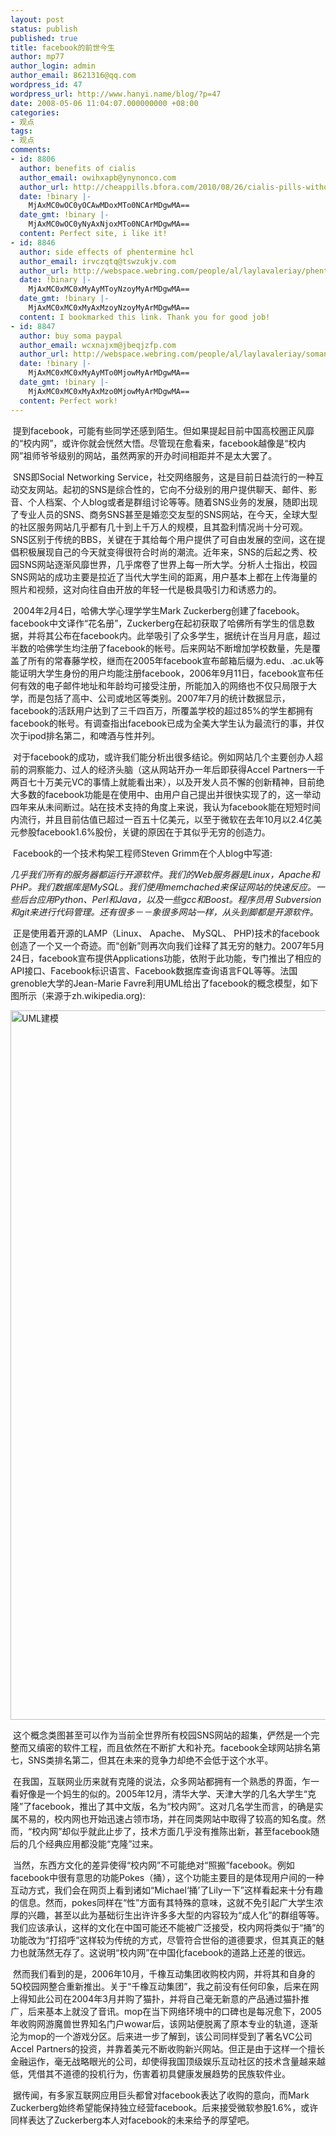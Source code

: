 ```yaml
---
layout: post
status: publish
published: true
title: facebook的前世今生
author: mp77
author_login: admin
author_email: 8621316@qq.com
wordpress_id: 47
wordpress_url: http://www.hanyi.name/blog/?p=47
date: 2008-05-06 11:04:07.000000000 +08:00
categories:
- 观点
tags:
- 观点
comments:
- id: 8806
  author: benefits of cialis
  author_email: owihxapb@ynynonco.com
  author_url: http://cheappills.bfora.com/2010/08/26/cialis-pills-without-prescription/
  date: !binary |-
    MjAxMC0wOC0yOCAwMDoxMTo0NCArMDgwMA==
  date_gmt: !binary |-
    MjAxMC0wOC0yNyAxNjoxMTo0NCArMDgwMA==
  content: Perfect site, i like it!
- id: 8846
  author: side effects of phentermine hcl
  author_email: irvczqtq@tswzukjv.com
  author_url: http://webspace.webring.com/people/al/laylavaleriay/phentermine5155m.shtml
  date: !binary |-
    MjAxMC0xMC0xMyAyMToyNzoyMyArMDgwMA==
  date_gmt: !binary |-
    MjAxMC0xMC0xMyAxMzoyNzoyMyArMDgwMA==
  content: I bookmarked this link. Thank you for good job!
- id: 8847
  author: buy soma paypal
  author_email: wcxnajxm@jbeqjzfp.com
  author_url: http://webspace.webring.com/people/al/laylavaleriay/soman155m.shtml
  date: !binary |-
    MjAxMC0xMC0xMyAyMTo0MjowMyArMDgwMA==
  date_gmt: !binary |-
    MjAxMC0xMC0xMyAxMzo0MjowMyArMDgwMA==
  content: Perfect work!
---
```

 提到facebook，可能有些同学还感到陌生。但如果提起目前中国高校圈正风靡的“校内网”，或许你就会恍然大悟。尽管现在愈看来，facebook越像是“校内网”祖师爷爷级别的网站，虽然两家的开办时间相距并不是太大罢了。

 SNS即Social Networking Service，社交网络服务，这是目前日益流行的一种互动交友网站。起初的SNS是综合性的，它向不分级别的用户提供聊天、邮件、影音、个人档案、个人blog或者是群组讨论等等。随着SNS业务的发展，随即出现了专业人员的SNS、商务SNS甚至是婚恋交友型的SNS网站，在今天，全球大型的社区服务网站几乎都有几十到上千万人的规模，且其盈利情况尚十分可观。SNS区别于传统的BBS，关键在于其给每个用户提供了可自由发展的空间，这在提倡积极展现自己的今天就变得很符合时尚的潮流。近年来，SNS的后起之秀、校园SNS网站逐渐风靡世界，几乎席卷了世界上每一所大学。分析人士指出，校园SNS网站的成功主要是拉近了当代大学生间的距离，用户基本上都在上传海量的照片和视频，这对向往自由开放的年轻一代是极具吸引力和诱惑力的。

 2004年2月4日，哈佛大学心理学学生Mark Zuckerberg创建了facebook。facebook中文译作“花名册”，Zuckerberg在起初获取了哈佛所有学生的信息数据，并将其公布在facebook内。此举吸引了众多学生，据统计在当月月底，超过半数的哈佛学生均注册了facebook的帐号。后来网站不断增加学校数量，先是覆盖了所有的常春藤学校，继而在2005年facebook宣布邮箱后缀为.edu、.ac.uk等能证明大学生身份的用户均能注册facebook，2006年9月11日，facebook宣布任何有效的电子邮件地址和年龄均可接受注册，所能加入的网络也不仅只局限于大学，而是包括了高中、公司或地区等类别。2007年7月的统计数据显示，facebook的活跃用户达到了三千四百万，所覆盖学校的超过85%的学生都拥有facebook的帐号。有调查指出facebook已成为全美大学生认为最流行的事，并仅次于ipod排名第二，和啤酒与性并列。

 对于facebook的成功，或许我们能分析出很多结论。例如网站几个主要创办人超前的洞察能力、过人的经济头脑（这从网站开办一年后即获得Accel Partners一千两百七十万美元VC的事情上就能看出来），以及开发人员不懈的创新精神，目前绝大多数的facebook功能是在使用中、由用户自己提出并很快实现了的，这一举动四年来从未间断过。站在技术支持的角度上来说，我认为facebook能在短短时间内流行，并且目前估值已超过一百五十亿美元，以至于微软在去年10月以2.4亿美元参股facebook1.6%股份，关键的原因在于其似乎无穷的创造力。

 Facebook的一个技术构架工程师Steven Grimm在个人blog中写道:      

<em>几乎我们所有的服务器都运行开源软件。我们的Web服务器是Linux，Apache和PHP。我们数据库是MySQL。我们使用memchached来保证网站的快速反应。一些后台应用Python、Perl和Java，以及一些gcc和Boost。程序员用 Subversion和git来进行代码管理。还有很多－－象很多网站一样，从头到脚都是开源软件。</em>

 正是使用着开源的LAMP（Linux、 Apache、 MySQL、 PHP)技术的facebook创造了一个又一个奇迹。而“创新”则再次向我们诠释了其无穷的魅力。2007年5月24日，facebook宣布提供Applications功能，依附于此功能，专门推出了相应的API接口、Facebook标识语言、Facebook数据库查询语言FQL等等。法国grenoble大学的Jean-Marie Favre利用UML给出了facebook的概念模型，如下图所示（来源于zh.wikipedia.org):

<img style="vertical-align: baseline;" src="http://www.hanyi.name/blog/wp-content/uploads/2008/05/metamodel_of_facebook.jpg" alt="UML建模" width="2120" height="1135" />

 这个概念类图甚至可以作为当前全世界所有校园SNS网站的超集，俨然是一个完整而又缜密的软件工程，而且依然在不断扩大和补充。facebook全球网站排名第七，SNS类排名第二，但其在未来的竞争力却绝不会低于这个水平。

 在我国，互联网业历来就有克隆的说法，众多网站都拥有一个熟悉的界面，乍一看好像是一个妈生的似的。2005年12月，清华大学、天津大学的几名大学生“克隆”了facebook，推出了其中文版，名为“校内网”。这对几名学生而言，的确是实属不易的，校内网也开始迅速占领市场，并在同类网站中取得了较高的知名度。然而，“校内网”却似乎就此止步了，技术方面几乎没有推陈出新，甚至facebook随后的几个经典应用都没能“克隆”过来。

 当然，东西方文化的差异使得“校内网”不可能绝对“照搬”facebook。例如facebook中很有意思的功能Pokes（捅），这个功能主要目的是体现用户间的一种互动方式，我们会在网页上看到诸如“Michael‘捅’了Lily一下”这样看起来十分有趣的信息。然而，pokes同样在“性”方面有其特殊的意味，这就不免引起广大学生浓厚的兴趣，甚至以此为基础衍生出许许多多大型的内容较为“成人化”的群组等等。我们应该承认，这样的文化在中国可能还不能被广泛接受，校内网将类似于“捅”的功能改为“打招呼”这样较为传统的方式，尽管符合世俗的道德要求，但其真正的魅力也就荡然无存了。这说明“校内网”在中国化facebook的道路上还差的很远。

 然而我们看到的是，2006年10月，千橡互动集团收购校内网，并将其和自身的5Q校园网整合重新推出。关于“千橡互动集团”，我之前没有任何印象，后来在网上得知此公司在2004年3月并购了猫扑，并将自己毫无新意的产品通过猫扑推广，后来基本上就没了音讯。mop在当下网络环境中的口碑也是每况愈下，2005年收购网游魔兽世界知名门户wowar后，该网站便脱离了原本专业的轨道，逐渐沦为mop的一个游戏分区。后来进一步了解到，该公司同样受到了著名VC公司Accel Partners的投资，并靠着美元不断收购新兴网站。但正是由于这样一个擅长金融运作，毫无战略眼光的公司，却使得我国顶级娱乐互动社区的技术含量越来越低，凭借其不道德的投机行为，伤害着初具健康发展趋势的民族软件业。

 据传闻，有多家互联网应用巨头都曾对facebook表达了收购的意向，而Mark Zuckerberg始终希望能保持独立经营facebook。后来接受微软参股1.6%，或许同样表达了Zuckerberg本人对facebook的未来给予的厚望吧。
